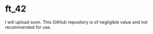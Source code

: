 # ft_42

I will upload soon.
This GitHub repository is of negligible value and not recommended for use.

